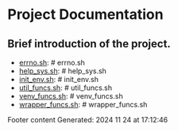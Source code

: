 # Project Documentation
## Brief introduction of the project.
- [errno.sh](/docs/shdoc/bin/shinclude/scripts/errno.sh.md): # errno.sh
- [help_sys.sh](/docs/shdoc/bin/shinclude/scripts/help_sys.sh.md): # help_sys.sh
- [init_env.sh](/docs/shdoc/bin/shinclude/scripts/init_env.sh.md): # init_env.sh
- [util_funcs.sh](/docs/shdoc/bin/shinclude/scripts/util_funcs.sh.md): # util_funcs.sh
- [venv_funcs.sh](/docs/shdoc/bin/shinclude/scripts/venv_funcs.sh.md): # venv_funcs.sh
- [wrapper_funcs.sh](/docs/shdoc/bin/shinclude/scripts/wrapper_funcs.sh.md): # wrapper_funcs.sh

Footer content
Generated: 2024 11 24 at 17:12:46
